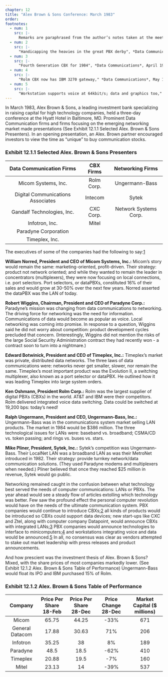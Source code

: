 ```yaml
---
chapter: 12
title: "Alex Brown & Sons Conference: March 1983"
order: 
footnotes:
  - num: 1
    src: |-
      Remarks are paraphrased from the author’s notes taken at the meeting.
  - num: 2
    src: |- 
      "Handicapping the heavies in the great PBX derby", *Data Communications*, April 1983, pp. 58-59
  - num: 3
    src: |- 
      "Fourth Generation CBX for 1984", *Data Communications*, April 1983, p.15
  - num: 4
    src: |- 
      "Rolm CBX now has IBM 3270 gateway," *Data Communications*, May 1983, p. 254; "Minis fighting way into office market," *Electronics*, May 5, 1983, pp. 101-102; "I, Computer, take thee, PBX", *Datamation*, Mar. 1984, pp. 134-149; "Comparing the two PBX-to-computer specifications," *Data Communications*, May 1984, pp. 215-222
  - num: 5
    src: |- 
      "Workstation supports voice at 64kbit/s; data and graphics too," *Data Communications*, May 1983, p. 234; "Networks expand as PbXs get smarter," *Computer Design*, Feb. 1984, pp. 149-168
---
```


In March 1983, Alex Brown & Sons, a leading investment bank specializing in raising capital for high technology companies, held a three-day conference at the Hyatt Hotel in Baltimore, MD. Prominent Data Communication firms and firms focusing on the emerging networking market made presentations (See Exhibit 12.1.1 Selected Alex. Brown & Sons Presenters). In an opening presentation, an Alex. Brown partner encouraged investors to view the time as “unique” to buy communication stocks.

### Exhibit 12.1.1 Selected Alex. Brown & Sons Presenters

**Data Communication Firms**|**CBX Firms**|**Networking Firms**
:-----:|:-----:|:-----:
Micom Systems, Inc.|Rolm Corp.|Ungermann-Bass
Digital Communications Associates|Intecom|Sytek
Gandalf Technologies, Inc.|CXC Corp.|Network Systems Corp.
Infotron, Inc.|Mitel| 
Paradyne Corporation| | 
Timeplex, Inc.| | 

The executives of some of the companies had the following to say:<a name="fnloc1" href="#fn1">1</a>

**William Norred, President and CEO of Micom Systems, Inc.:** Micom’s story would remain the same: marketing-oriented, profit-driven. Their strategy: product not network oriented; and while they wanted to remain the leader in concentrators (multiplexers), they were now focusing on local connections, i.e. port selectors. Port selectors, or dataPBXs, constituted 16% of their sales and would grow at 30-50% over the next few years. Norred asserted the dataPBX was the LAN of today.

**Robert Wiggins, Chairman, President and CEO of Paradyne Corp.:** Paradyne’s mission was changing from data communications to networking. The driving force for networking was the need for information. Communications of data would become as popular as voice. Local networking was coming into promise. In response to a question, Wiggins said he did not worry about competition: product development cycles precluded that concern. (Interestingly, Wiggins did not mention the risks of the large Social Security Administration contract they had recently won - a contract soon to turn into a nightmare.)

**Edward Botwinick, President and CEO of Timeplex, Inc.:** Timeplex’s market was private, distributed data networks. The three laws of data communications were: networks never get smaller, slower, nor remain the same. Timeplex’s most important product was the Evolution II, a switching multiplexer, also known as a port selector or dataPBX. He outlined how it was leading Timeplex into large system orders.

**Ken Oshmann, President Rolm Corp.:**  Rolm was the largest supplier of digital PBXs (CBXs) in the world. AT&T and IBM were their competitors. Rolm delivered integrated voice data switching. Data could be switched at 19,200 bps: today’s need!

**Ralph Ungermann, President and CEO, Ungermann-Bass, Inc.:** Ungermann-Bass was in the communications system market selling LAN products. The market in 1984 would be $386 million. The three technological issues for LANs were: baseband vs. broadband; CSMA/CD vs. token passing; and rings vs. buses vs. stars.

**Mike Pliner, President, Sytek, Inc.:** Sytek’s competition was Ungermann-Bass. Their LocalNet LAN was a broadband LAN as was their MetroNet introduced in 1982. Their strategy: provide turnkey network/data communication solutions. (They used Paradyne modems and multiplexers when needed.) Pliner believed that once they reached $25 million in revenue, Sytek would go public.

Networking remained caught in the confusion between what technology best served the needs of computer communications: LANs or PBXs. The year ahead would see a steady flow of articles extolling which technology was better. Few saw the profound effect the personal computer revolution would have on the needs of the ultimate communication system. PBX companies would continue to introduce CBXs;<a name="fnloc2" href="#fn2">2</a> all kinds of products would be introduced so CBXs could support data devices; new start-ups like CXC and Ztel, along with computer company Datapoint, would announce CBXs with integrated LANs;<a name="fnloc3" href="#fn3">3</a> PBX companies would announce technologies to interface to minicomputers;<a name="fnloc4" href="#fn4">4</a> and workstations integrating voice and data would be announced.<a name="fnloc5" href="#fn5">5</a> In all, no consensus was clear as vendors attempted to stake out market leadership with press releases and product announcements.

And how prescient was the investment thesis of Alex. Brown & Sons? Mixed, with the share prices of most companies markedly lower. (See Exhibit 12.1.2 Alex. Brown & Sons Table of Performance) Ungermann-Bass would float its IPO and IBM purchased 15% of Rolm.

### Exhibit 12.1.2 Alex. Brown & Sons Table of Performance

**Company**|**Price Per Share 18-Feb**|**Price Per Share 28-Dec**|**Price Change 28-Dec**|**Market Capital ($ millions)**
:-----:|:-----:|:-----:|:-----:|:-----:
Micom|65.75|44.25|-33%|671
General Datacom|17.88|30.63|71%|206
Infotron|35.25|38|8%|189
Paradyne|48.5|18.5|-62%|410
Timeplex|20.88|19.5|-7%|160
Mitel|23.13|14|-39%|537
